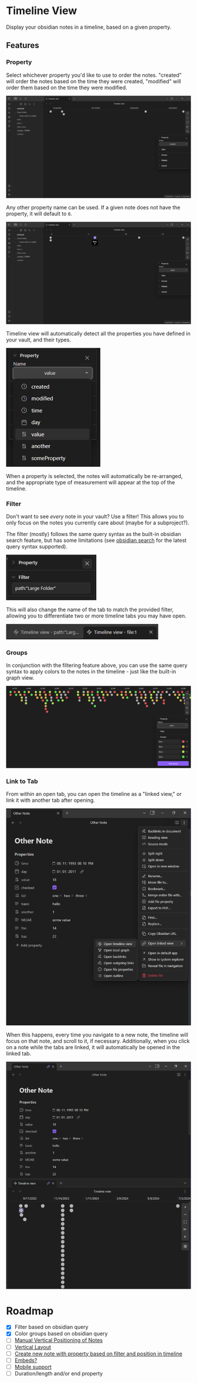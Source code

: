 # Timeline View

Display your obsidian notes in a timeline, based on a given property.

## Features

### Property
Select whichever property you'd like to use to order the notes.  "created" will order the notes based on the time they were created, "modified" will order them based on the time they were modified.

![Align notes based on created date](docs/resources/created-date-example.PNG)

Any other property name can be used.  If a given note does not have the property, it will default to `0`.

![Align notes based on arbitrary property](docs/resources/arbitrary-property.PNG)

Timeline view will automatically detect all the properties you have defined in your vault, and their types.

![Available properties](docs/resources/available-properties.PNG)

When a property is selected, the notes will automatically be re-arranged, and the appropriate type of measurement will appear at the top of the timeline.

### Filter
Don't want to see *every* note in your vault?  Use a filter!  This allows you to only focus on the notes you currently care about (maybe for a subproject?).

The filter (mostly) follows the same query syntax as the built-in obsidian search feature, but has some limitations (see [obsidian search](https://github.com/b-camphart/obsidian-search) for the latest query syntax supported).

![Filter Property](docs/resources/filter-property.PNG)

This will also change the name of the tab to match the provided filter, allowing you to differentiate two or more timeline tabs you may have open.

![Filtered tab names](docs/resources/filtered-tab-name.PNG)

### Groups
In conjunction with the filtering feature above, you can use the same query syntax to apply colors to the notes in the timeline - just like the built-in graph view.

![Groups](docs/resources/groups.PNG)

### Link to Tab
From within an open tab, you can open the timeline as a "linked view," or link it with another tab after opening.

![Open linked timeline view](docs/resources/open%20linked%20timeline%20view.PNG)

When this happens, every time you navigate to a new note, the timeline will focus on that note, and scroll to it, if necessary.
Additionally, when you click on a note while the tabs are linked, it will automatically be opened in the linked tab.

![linked timeline tab](docs/resources/linked%20timeline%20tab.PNG)

# Roadmap

- [x] Filter based on obsidian query
- [x] Color groups based on obsidian query
- [ ] [Manual Vertical Positioning of Notes](https://github.com/b-camphart/plot-point-timeline/issues/1)
- [ ] [Vertical Layout](https://github.com/b-camphart/plot-point-timeline/issues/2)
- [ ] [Create new note with property based on filter and position in timeline](https://github.com/b-camphart/plot-point-timeline/issues/4)
- [ ] [Embeds?](https://github.com/b-camphart/plot-point-timeline/issues/6)
- [ ] [Mobile support](https://github.com/b-camphart/plot-point-timeline/issues/7)
- [ ] Duration/length and/or end property